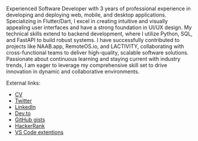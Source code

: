 <!--
**seifalmotaz/seifalmotaz** is a ✨ _special_ ✨ repository because its `README.md` (this file) appears on your GitHub profile.

Here are some ideas to get you started:

- 🔭 I’m currently working on ...
- 🌱 I’m currently learning ...
- 👯 I’m looking to collaborate on ...
- 🤔 I’m looking for help with ...
- 💬 Ask me about ...
- 📫 How to reach me: ...
- 😄 Pronouns: ...
- ⚡ Fun fact: ...
-->

Experienced Software Developer with 3 years of professional experience in developing and deploying web, mobile, and desktop applications. Specializing in Flutter/Dart, I excel in creating intuitive and visually appealing user interfaces and have a strong foundation in UI/UX design. My technical skills extend to backend development, where I utilize Python, SQL, and FastAPI to build robust systems. I have successfully contributed to projects like NAAB.app, RemoteOS.io, and LACTIVITY, collaborating with cross-functional teams to deliver high-quality, scalable software solutions. Passionate about continuous learning and staying current with industry trends, I am eager to leverage my comprehensive skill set to drive innovation in dynamic and collaborative environments.

<!--- I am the creator of [__croky__](https://seifalmotaz.github.io/croky/), a server-side library to open the way for __Dart__ on the servers. --->
<!--
<div>
  <a href="https://github.com/seifalmotaz">
  <img height="180em" src="https://github-readme-stats.vercel.app/api?username=seifalmotaz&count_private=true&show_icons=true&theme=dark"/>
  <img height="180em" src="https://github-readme-stats.vercel.app/api/top-langs/?username=seifalmotaz&layout=compact&langs_count=7&theme=dark"/>
  </a>
</div>
   <a href="https://app.daily.dev/seifalmotaz"><img src="https://api.daily.dev/devcards/d48e43b68fb94658806cf0489190836b.png?r=xnq" width="400" alt="Seif Almotaz's Dev Card"/></a> -->


External links:

- [CV](https://github.com/seifalmotaz/seifalmotaz/blob/main/Seif%20Almotaz%20CV.pdf)
- [Twitter](https://twitter.com/AlmotazSeif)
- [LinkedIn](https://www.linkedin.com/in/seif-almotaz-936221225/)
- [Dev.to](https://dev.to/seifalmotaz)
- [GitHub gists](https://gist.github.com/seifalmotaz)
- [HackerRank](https://www.hackerrank.com/seifelmotaz)
- [VS Code extentions](https://marketplace.visualstudio.com/publishers/SeifAlmotaz)
